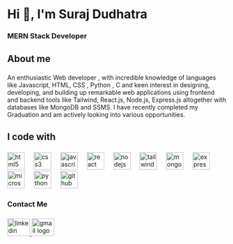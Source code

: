 <h1 align="left">Hi 👋, I'm Suraj Dudhatra</h1>

###

<h3 align="left">MERN Stack Developer</h3>

###

<h2 align="left">About me</h2>

###

<p align="left">An enthusiastic Web developer , with incredible knowledge of  languages like Javascript, HTML, CSS , Python , C and keen interest in designing, developing, and building up remarkable web applications using frontend and backend tools like Tailwind, React.js, Node.js, Express.js altogether with databases like MongoDB and SSMS. I have recently completed my Graduation and am actively looking into various opportunities.</p>

###

<h2 align="left">I code with</h2>

###

<div align="left">
  <img src="https://cdn.simpleicons.org/html5/E34F26" height="40" alt="html5 logo"  />
  <img width="13" />
  <img src="https://cdn.simpleicons.org/css3/1572B6" height="40" alt="css3 logo"  />
  <img width="13" />
  <img src="https://cdn.simpleicons.org/javascript/F7DF1E" height="40" alt="javascript logo"  />
  <img width="13" />
  <img src="https://cdn.simpleicons.org/react/61DAFB" height="40" alt="react logo"  />
  <img width="13" />
  <img src="https://cdn.simpleicons.org/nodedotjs/339933" height="40" alt="nodejs logo"  />
  <img width="13" />
  <img src="https://cdn.simpleicons.org/tailwindcss/06B6D4" height="40" alt="tailwindcss logo"  />
  <img width="13" />
  <img src="https://cdn.simpleicons.org/mongodb/47A248" height="40" alt="mongodb logo"  />
  <img width="13" />
  <img src="https://cdn.simpleicons.org/express/000000" height="40" alt="express logo"  />
  <img width="13" />
  <img src="https://cdn.jsdelivr.net/gh/devicons/devicon/icons/microsoftsqlserver/microsoftsqlserver-plain.svg" height="40" alt="microsoftsqlserver logo"  />
  <img width="13" />
  <img src="https://cdn.jsdelivr.net/gh/devicons/devicon/icons/python/python-original.svg" height="40" alt="python logo"  />
  <img width="13" />
  <img src="https://cdn.simpleicons.org/github/181717" height="40" alt="github logo"  />
</div>

###

<h3 align="left">Contact Me</h3>

###

<div align="left">
  <a href="https://www.linkedin.com/in/suraj-dudhatra/" target="_blank">
    <img src="https://raw.githubusercontent.com/maurodesouza/profile-readme-generator/master/src/assets/icons/social/linkedin/default.svg" width="52" height="40" alt="linkedin logo"  />
  </a>
  <a href="surajdudhatra0202@gmail.com" target="_blank">
    <img src="https://raw.githubusercontent.com/maurodesouza/profile-readme-generator/master/src/assets/icons/social/gmail/default.svg" width="52" height="40" alt="gmail logo"  />
  </a>
</div>

###
